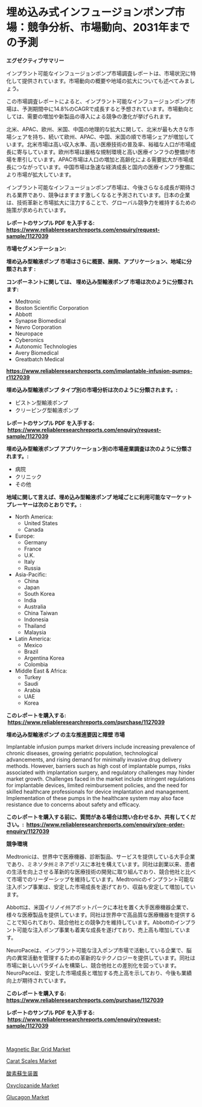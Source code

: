 <p><h1>埋め込み式インフュージョンポンプ市場：競争分析、市場動向、2031年までの予測</h1></p><p><strong>エグゼクティブサマリー</strong></p>
<p><p>インプラント可能なインフュージョンポンプ市場調査レポートは、市場状況に特化して提供されています。市場動向の概要や地域の拡大についても述べてみましょう。</p><p>この市場調査レポートによると、インプラント可能なインフュージョンポンプ市場は、予測期間中に14.8%のCAGRで成長すると予想されています。市場動向としては、需要の増加や新製品の導入による競争の激化が挙げられます。</p><p>北米、APAC、欧州、米国、中国の地理的な拡大に関して、北米が最も大きな市場シェアを持ち、続いて欧州、APAC、中国、米国の順で市場シェアが増加しています。北米市場は高い収入水準、高い医療技術の普及率、裕福な人口が市場成長に寄与しています。欧州市場は厳格な規制環境と高い医療インフラの整備が市場を牽引しています。APAC市場は人口の増加と高齢化による需要拡大が市場成長につながっています。中国市場は急速な経済成長と国内の医療インフラ整備により市場が拡大しています。</p><p>インプラント可能なインフュージョンポンプ市場は、今後さらなる成長が期待される業界であり、競争はますます激しくなると予測されています。日本の企業は、技術革新と市場拡大に注力することで、グローバル競争力を維持するための施策が求められています。</p></p>
<p><strong>レポートのサンプル PDF を入手する: <a href="https://www.reliableresearchreports.com/enquiry/request-sample/1127039">https://www.reliableresearchreports.com/enquiry/request-sample/1127039</a></strong></p>
<p><strong>市場セグメンテーション:</strong></p>
<p><strong> 埋め込み型輸液ポンプ 市場はさらに概要、展開、アプリケーション、地域に分類されます :</strong></p>
<p><strong>コンポーネントに関しては、 埋め込み型輸液ポンプ 市場は次のように分類されます: &nbsp;</strong></p>
<p><ul><li>Medtronic</li><li>Boston Scientific Corporation</li><li>Abbott</li><li>Synapse Biomedical</li><li>Nevro Corporation</li><li>Neuropace</li><li>Cyberonics</li><li>Autonomic Technologies</li><li>Avery Biomedical</li><li>Greatbatch Medical</li></ul></p>
<p><strong><a href="https://www.reliableresearchreports.com/implantable-infusion-pumps-r1127039">https://www.reliableresearchreports.com/implantable-infusion-pumps-r1127039</a></strong></p>
<p><strong> 埋め込み型輸液ポンプ タイプ別の市場分析は次のように分類されます。:</strong></p>
<p><ul><li>ピストン型輸液ポンプ</li><li>クリーピング型輸液ポンプ</li></ul></p>
<p><strong>レポートのサンプル PDF を入手する: &nbsp;<a href="https://www.reliableresearchreports.com/enquiry/request-sample/1127039">https://www.reliableresearchreports.com/enquiry/request-sample/1127039</a></strong></p>
<p><strong> 埋め込み型輸液ポンプ アプリケーション別の市場産業調査は次のように分類されます。:</strong></p>
<p><ul><li>病院</li><li>クリニック</li><li>その他</li></ul></p>
<p><strong>地域に関して言えば、埋め込み型輸液ポンプ 地域ごとに利用可能なマーケットプレーヤーは次のとおりです。:</strong></p>
<p><ul>
    <li>
        North America:
        <ul>
            <li>United States</li>
            <li>Canada</li>
        </ul>
    </li>
    <li>
        Europe:
        <ul>
            <li>Germany</li>
            <li>France</li>
            <li>U.K.</li>
            <li>Italy</li>
            <li>Russia</li>
        </ul>
    </li>
    <li>
        Asia-Pacific:
        <ul>
            <li>China</li>
            <li>Japan</li>
            <li>South Korea</li>
            <li>India</li>
            <li>Australia</li>
            <li>China Taiwan</li>
            <li>Indonesia</li>
            <li>Thailand</li>
            <li>Malaysia</li>
        </ul>
    </li>
    <li>
        Latin America:
        <ul>
            <li>Mexico</li>
            <li>Brazil</li>
            <li>Argentina Korea</li>
            <li>Colombia</li>
        </ul>
    </li>
    <li>
        Middle East & Africa:
        <ul>
            <li>Turkey</li>
            <li>Saudi</li>
            <li>Arabia</li>
            <li>UAE</li>
            <li>Korea</li>
        </ul>
    </li>
    </ul></p>
<p><strong>このレポートを購入する: &nbsp;<a href="https://www.reliableresearchreports.com/purchase/1127039">https://www.reliableresearchreports.com/purchase/1127039</a></strong></p>
<p><strong>埋め込み型輸液ポンプ の主な推進要因と障壁 市場</strong></p>
<p><p>Implantable infusion pumps market drivers include increasing prevalence of chronic diseases, growing geriatric population, technological advancements, and rising demand for minimally invasive drug delivery methods. However, barriers such as high cost of implantable pumps, risks associated with implantation surgery, and regulatory challenges may hinder market growth. Challenges faced in the market include stringent regulations for implantable devices, limited reimbursement policies, and the need for skilled healthcare professionals for device implantation and management. Implementation of these pumps in the healthcare system may also face resistance due to concerns about safety and efficacy.</p></p>
<p><strong>このレポートを購入する前に、質問がある場合は問い合わせるか、共有してください。:&nbsp; <a href="https://www.reliableresearchreports.com/enquiry/pre-order-enquiry/1127039">https://www.reliableresearchreports.com/enquiry/pre-order-enquiry/1127039</a></strong></p>
<p><strong>競争環境</strong></p>
<p><p>Medtronicは、世界中で医療機器、診断製品、サービスを提供している大手企業であり、ミネソタ州ミネアポリスに本社を構えています。同社は創業以来、患者の生活を向上させる革新的な医療技術の開発に取り組んでおり、競合他社と比べて市場でのリーダーシップを維持しています。Medtronicのインプラント可能な注入ポンプ事業は、安定した市場成長を遂げており、収益も安定して増加しています。</p><p>Abbottは、米国イリノイ州アボットパークに本社を置く大手医療機器企業で、様々な医療製品を提供しています。同社は世界中で高品質な医療機器を提供することで知られており、競合他社との競争力を維持しています。Abbottのインプラント可能な注入ポンプ事業も着実な成長を遂げており、売上高も増加しています。</p><p>NeuroPaceは、インプラント可能な注入ポンプ市場で活動している企業で、脳内の異常活動を管理するための革新的なテクノロジーを提供しています。同社は市場に新しいパラダイムを構築し、競合他社との差別化を図っています。NeuroPaceは、安定した市場成長と増加する売上高を示しており、今後も業績向上が期待されています。</p></p>
<p><strong>このレポートを購入する: &nbsp; <a href="https://www.reliableresearchreports.com/purchase/1127039">https://www.reliableresearchreports.com/purchase/1127039</a></strong></p>
<p><strong>レポートのサンプル PDF を入手する: &nbsp;<a href="https://www.reliableresearchreports.com/enquiry/request-sample/1127039">https://www.reliableresearchreports.com/enquiry/request-sample/1127039</a></strong><strong></strong></p>
<p>&nbsp;</p>
<p><p><a href="https://issuu.com/reportprime-2/docs/magnetic-bar-grid-market-size-2030.pptx">Magnetic Bar Grid Market</a></p><p><a href="https://www.linkedin.com/pulse/carat-scalesnbspmarket-focuses-market-share-size-projected-xjoqc">Carat Scales Market</a></p><p><a href="https://github.com/roulaayoub-saad/Market-Research-Report-List-1/blob/main/765718858698.md">酸素蘇生装置</a></p><p><a href="https://github.com/lataunyatinikmelvin59ilbd0dv/Market-Research-Report-List-2/blob/main/oxyclozanide-market.md">Oxyclozanide Market</a></p><p><a href="https://github.com/arionmp/Market-Research-Report-List-3/blob/main/glucagon-market.md">Glucagon Market</a></p></p>